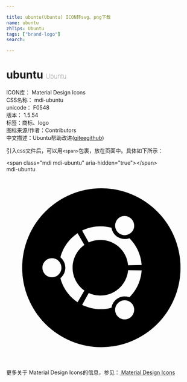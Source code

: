 ```yaml
---

title: ubuntu(Ubuntu) ICON转svg、png下载
name: ubuntu
zhTips: Ubuntu
tags: ["brand-logo"]
search: 

---
```


# ubuntu  <small style="font-size: 60%;font-weight: 100">Ubuntu</small>


<div class="detail-page">
<p>
<span>
ICON库：
<span class="badge-secondary badge">Material Design Icons</span> 
</span>
<br/>
<span>
CSS名称：
<span class="badge-secondary badge">mdi-ubuntu</span> 
</span>
<br/>
<span>
unicode：
<span class="badge-secondary badge">F0548</span> 
<copy-btn content='F0548' btn-title=""></copy-btn>
<copy-btn :content='String.fromCodePoint(parseInt("F0548", 16))' btn-title="复制U"></copy-btn>
</span>
<br/>
<span>
版本：
<span class="badge-secondary badge">1.5.54</span> 
</span><br/><span>标签：<span class="badge-light badge"><router-link to="/tags/brand-logo.html">商标、logo</router-link></span></span>
<br/>
<span>图标来源/作者：<span class="badge-light badge">Contributors</span></span> 
<br/>
<span class="zh-detail">中文描述：<span class="badge-primary badge">Ubuntu</span><span class="help-link"><span>帮助改进</span>(<a href="https://gitee.com/liuwave/icon-helper/edit/master/json/material/ubuntu.json" target="_blank" rel="noopener noreferrer">gitee</a><a href="https://github.com/liuwave/icon-helper/edit/master/json/material/ubuntu.json" target="_blank" rel="noopener noreferrer">github</a></span>)</span><br/>
</p>
</div>
<div class="alert alert-dark">
  <i class="mdi mdi-ubuntu mdi-48px"></i>
  <i class="mdi mdi-ubuntu mdi-36px"></i>
  <i class="mdi mdi-ubuntu mdi-24px"></i>
  <i class="mdi mdi-ubuntu mdi-18px"></i>
</div>
<div>
  <p>引入css文件后，可以用<code>&lt;span&gt;</code>包裹，放在页面中。具体如下所示：    
  </p>
  <div class="alert alert-primary" style="font-size: 14px">
    &lt;span class="mdi mdi-ubuntu" aria-hidden="true"&gt;&lt;/span&gt;
    <copy-btn content='<span class="mdi mdi-ubuntu" aria-hidden="true"></span>'></copy-btn>
  </div>
  <div class="alert alert-secondary">
    <i class="mdi mdi-ubuntu"
    style="font-size: 24px"
    aria-hidden="true"></i> mdi-ubuntu
    <copy-btn content="mdi-ubuntu" btn-title="复制图标名称"></copy-btn>
  </div>
</div>
<div id="svg" class="svg-wrap">
<svg xmlns="http://www.w3.org/2000/svg" viewBox="0 0 24 24"><path d="M22,12A10,10 0 0,1 12,22A10,10 0 0,1 2,12A10,10 0 0,1 12,2A10,10 0 0,1 22,12M14.34,7.74C14.92,8.07 15.65,7.87 16,7.3C16.31,6.73 16.12,6 15.54,5.66C14.97,5.33 14.23,5.5 13.9,6.1C13.57,6.67 13.77,7.41 14.34,7.74M11.88,15.5C11.35,15.5 10.85,15.39 10.41,15.18L9.57,16.68C10.27,17 11.05,17.22 11.88,17.22C12.37,17.22 12.83,17.15 13.28,17.03C13.36,16.54 13.64,16.1 14.1,15.84C14.56,15.57 15.08,15.55 15.54,15.72C16.43,14.85 17,13.66 17.09,12.33L15.38,12.31C15.22,14.1 13.72,15.5 11.88,15.5M11.88,8.5C13.72,8.5 15.22,9.89 15.38,11.69L17.09,11.66C17,10.34 16.43,9.15 15.54,8.28C15.08,8.45 14.55,8.42 14.1,8.16C13.64,7.9 13.36,7.45 13.28,6.97C12.83,6.85 12.37,6.78 11.88,6.78C11.05,6.78 10.27,6.97 9.57,7.32L10.41,8.82C10.85,8.61 11.35,8.5 11.88,8.5M8.37,12C8.37,10.81 8.96,9.76 9.86,9.13L9,7.65C7.94,8.36 7.15,9.43 6.83,10.69C7.21,11 7.45,11.47 7.45,12C7.45,12.53 7.21,13 6.83,13.31C7.15,14.56 7.94,15.64 9,16.34L9.86,14.87C8.96,14.24 8.37,13.19 8.37,12M14.34,16.26C13.77,16.59 13.57,17.32 13.9,17.9C14.23,18.47 14.97,18.67 15.54,18.34C16.12,18 16.31,17.27 16,16.7C15.65,16.12 14.92,15.93 14.34,16.26M5.76,10.8C5.1,10.8 4.56,11.34 4.56,12C4.56,12.66 5.1,13.2 5.76,13.2C6.43,13.2 6.96,12.66 6.96,12C6.96,11.34 6.43,10.8 5.76,10.8Z" /></svg>
</div>
<detail full-name='mdi-ubuntu'></detail>
    
<div><p>更多关于 Material Design Icons的信息，参见：<a target="_blank" href="https://iconhelper.cn/material.html"> Material Design Icons</a>
</p></div>
